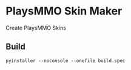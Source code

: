 # PlaysMMO Skin Maker
Create PlaysMMO Skins

## Build
`pyinstaller --noconsole --onefile build.spec`